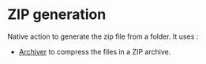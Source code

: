 # ZIP generation
Native action to generate the zip file from a folder.
It uses :
- [Archiver](https://github.com/archiverjs/node-archiver) to compress the files in a ZIP archive.
